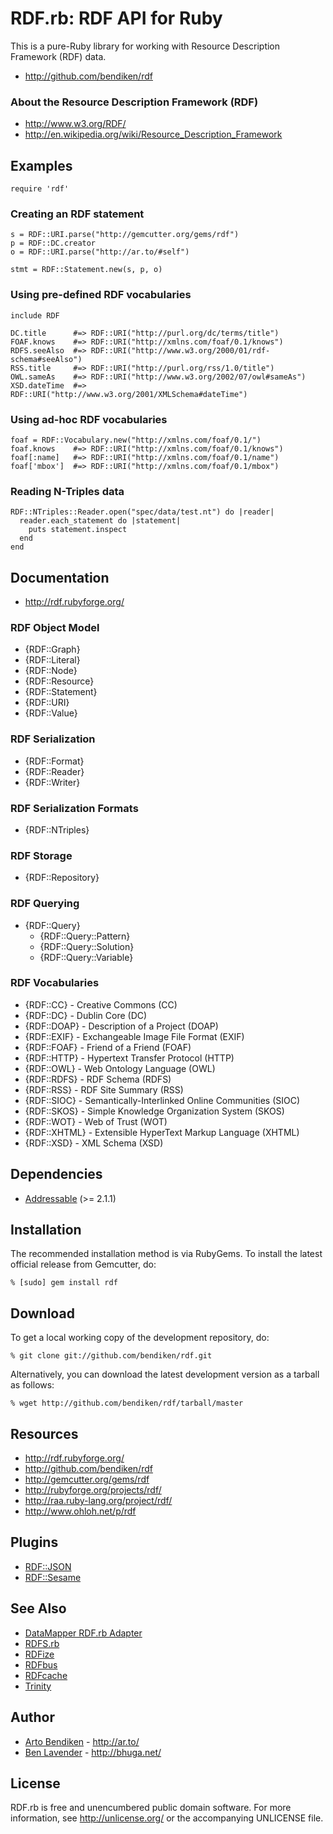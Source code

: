 RDF.rb: RDF API for Ruby
========================

This is a pure-Ruby library for working with Resource Description Framework
(RDF) data.

* <http://github.com/bendiken/rdf>

### About the Resource Description Framework (RDF)

* <http://www.w3.org/RDF/>
* <http://en.wikipedia.org/wiki/Resource_Description_Framework>

Examples
--------

    require 'rdf'

### Creating an RDF statement

    s = RDF::URI.parse("http://gemcutter.org/gems/rdf")
    p = RDF::DC.creator
    o = RDF::URI.parse("http://ar.to/#self")
    
    stmt = RDF::Statement.new(s, p, o)

### Using pre-defined RDF vocabularies

    include RDF
    
    DC.title      #=> RDF::URI("http://purl.org/dc/terms/title")
    FOAF.knows    #=> RDF::URI("http://xmlns.com/foaf/0.1/knows")
    RDFS.seeAlso  #=> RDF::URI("http://www.w3.org/2000/01/rdf-schema#seeAlso")
    RSS.title     #=> RDF::URI("http://purl.org/rss/1.0/title")
    OWL.sameAs    #=> RDF::URI("http://www.w3.org/2002/07/owl#sameAs")
    XSD.dateTime  #=> RDF::URI("http://www.w3.org/2001/XMLSchema#dateTime")

### Using ad-hoc RDF vocabularies

    foaf = RDF::Vocabulary.new("http://xmlns.com/foaf/0.1/")
    foaf.knows    #=> RDF::URI("http://xmlns.com/foaf/0.1/knows")
    foaf[:name]   #=> RDF::URI("http://xmlns.com/foaf/0.1/name")
    foaf['mbox']  #=> RDF::URI("http://xmlns.com/foaf/0.1/mbox")

### Reading N-Triples data

    RDF::NTriples::Reader.open("spec/data/test.nt") do |reader|
      reader.each_statement do |statement|
        puts statement.inspect
      end
    end

Documentation
-------------

* <http://rdf.rubyforge.org/>

### RDF Object Model

* {RDF::Graph}
* {RDF::Literal}
* {RDF::Node}
* {RDF::Resource}
* {RDF::Statement}
* {RDF::URI}
* {RDF::Value}

### RDF Serialization

* {RDF::Format}
* {RDF::Reader}
* {RDF::Writer}

### RDF Serialization Formats

* {RDF::NTriples}

### RDF Storage

* {RDF::Repository}

### RDF Querying

* {RDF::Query}
  * {RDF::Query::Pattern}
  * {RDF::Query::Solution}
  * {RDF::Query::Variable}

### RDF Vocabularies

* {RDF::CC}    - Creative Commons (CC)
* {RDF::DC}    - Dublin Core (DC)
* {RDF::DOAP}  - Description of a Project (DOAP)
* {RDF::EXIF}  - Exchangeable Image File Format (EXIF)
* {RDF::FOAF}  - Friend of a Friend (FOAF)
* {RDF::HTTP}  - Hypertext Transfer Protocol (HTTP)
* {RDF::OWL}   - Web Ontology Language (OWL)
* {RDF::RDFS}  - RDF Schema (RDFS)
* {RDF::RSS}   - RDF Site Summary (RSS)
* {RDF::SIOC}  - Semantically-Interlinked Online Communities (SIOC)
* {RDF::SKOS}  - Simple Knowledge Organization System (SKOS)
* {RDF::WOT}   - Web of Trust (WOT)
* {RDF::XHTML} - Extensible HyperText Markup Language (XHTML)
* {RDF::XSD}   - XML Schema (XSD)

Dependencies
------------

* [Addressable](http://addressable.rubyforge.org/) (>= 2.1.1)

Installation
------------

The recommended installation method is via RubyGems. To install the latest
official release from Gemcutter, do:

    % [sudo] gem install rdf

Download
--------

To get a local working copy of the development repository, do:

    % git clone git://github.com/bendiken/rdf.git

Alternatively, you can download the latest development version as a tarball
as follows:

    % wget http://github.com/bendiken/rdf/tarball/master

Resources
---------

* <http://rdf.rubyforge.org/>
* <http://github.com/bendiken/rdf>
* <http://gemcutter.org/gems/rdf>
* <http://rubyforge.org/projects/rdf/>
* <http://raa.ruby-lang.org/project/rdf/>
* <http://www.ohloh.net/p/rdf>

Plugins
-------

* [RDF::JSON](http://rdf.rubyforge.org/json/)
* [RDF::Sesame](http://rdf.rubyforge.org/sesame/)

See Also
--------

* [DataMapper RDF.rb Adapter](http://dm-rdf.rubyforge.org/)
* [RDFS.rb](http://rdfs.rubyforge.org/)
* [RDFize](http://rdfize.rubyforge.org/)
* [RDFbus](http://rdfbus.rubyforge.org/)
* [RDFcache](http://rdfcache.rubyforge.org/)
* [Trinity](http://trinity.datagraph.org/)

Author
------

* [Arto Bendiken](mailto:arto.bendiken@gmail.com) - <http://ar.to/>
* [Ben Lavender](mailto:blavender@gmail.com) - <http://bhuga.net/>

License
-------

RDF.rb is free and unencumbered public domain software. For more
information, see <http://unlicense.org/> or the accompanying UNLICENSE file.
